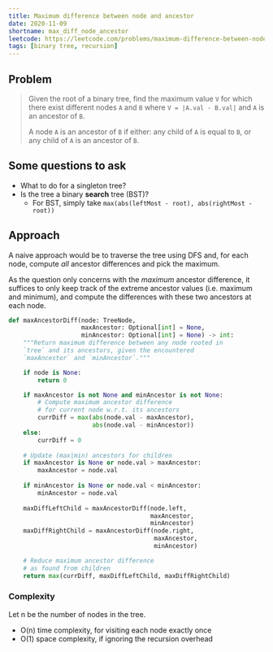 ```yaml
---
title: Maximum difference between node and ancestor
date: 2020-11-09
shortname: max_diff_node_ancestor
leetcode: https://leetcode.com/problems/maximum-difference-between-node-and-ancestor
tags: [binary tree, recursion]
---
```


## Problem

> Given the root of a binary tree,
> find the maximum value `V` for which 
> there exist different nodes `A` and `B`
> where `V = |A.val - B.val|` and `A` is an ancestor of `B`.
>
> A node `A` is an ancestor of `B` if either: any child of `A` is equal to `B`,
> or any child of `A` is an ancestor of `B`.

## Some questions to ask

* What to do for a singleton tree?
* Is the tree a binary __search__ tree (BST)?
  * For BST, simply take `max(abs(leftMost - root), abs(rightMost - root))`

## Approach

A naive approach would be to traverse the tree using DFS
and, for each node, compute _all_ ancestor differences and pick the maximum.

As the question only concerns with the _maximum_ ancestor difference, it
suffices to only keep track of the extreme ancestor values (i.e. maximum and minimum),
and compute the differences with these two ancestors at each node.

```python
def maxAncestorDiff(node: TreeNode,
                    maxAncestor: Optional[int] = None,
                    minAncestor: Optional[int] = None) -> int:
    """Return maximum difference between any node rooted in
    `tree` and its ancestors, given the encountered
    `maxAncestor` and `minAncestor`."""

    if node is None:
        return 0

    if maxAncestor is not None and minAncestor is not None:
        # Compute maximum ancestor difference
        # for current node w.r.t. its ancestors
        currDiff = max(abs(node.val - maxAncestor),
                       abs(node.val - minAncestor))
    else:
        currDiff = 0
    
    # Update (max|min) ancestors for children
    if maxAncestor is None or node.val > maxAncestor:
        maxAncestor = node.val
    
    if minAncestor is None or node.val < minAncestor:
        minAncestor = node.val
    
    maxDiffLeftChild = maxAncestorDiff(node.left,
                                       maxAncestor,
                                       minAncestor)
    maxDiffRightChild = maxAncestorDiff(node.right,
                                        maxAncestor,
                                        minAncestor)

    # Reduce maximum ancestor difference 
    # as found from children
    return max(currDiff, maxDiffLeftChild, maxDiffRightChild)
```

### Complexity
Let n be the number of nodes in the tree.

* O(n) time complexity, for visiting each node exactly once
* O(1) space complexity, if ignoring the recursion overhead